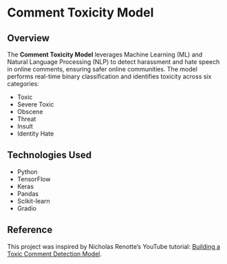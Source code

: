 # Comment Toxicity Model

## Overview

The **Comment Toxicity Model** leverages Machine Learning (ML) and Natural Language Processing (NLP) to detect harassment and hate speech in online comments, ensuring safer online communities. The model performs real-time binary classification and identifies toxicity across six categories:
- Toxic
- Severe Toxic
- Obscene
- Threat
- Insult
- Identity Hate

## Technologies Used
- Python
- TensorFlow
- Keras
- Pandas
- Scikit-learn
- Gradio

## Reference
This project was inspired by Nicholas Renotte’s YouTube tutorial: [Building a Toxic Comment Detection Model](https://www.youtube.com/watch?v=ZUqB-luawZg&ab_channel=NicholasRenotte).

